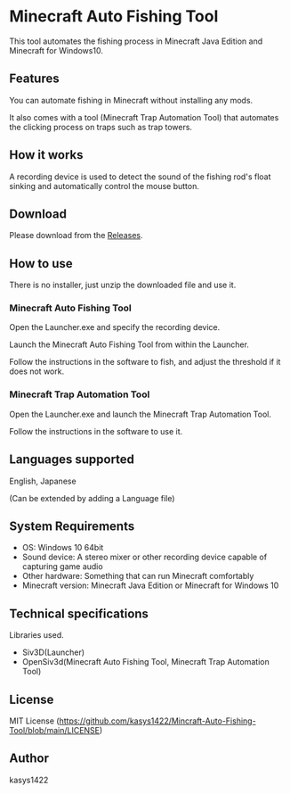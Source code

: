 # Minecraft Auto Fishing Tool

This tool automates the fishing process in Minecraft Java Edition and Minecraft for Windows10.

## Features

You can automate fishing in Minecraft without installing any mods.

It also comes with a tool (Minecraft Trap Automation Tool) that automates the clicking process on traps such as trap towers.

## How it works

A recording device is used to detect the sound of the fishing rod's float sinking and automatically control the mouse button.

## Download

Please download from the [Releases](https://github.com/kasys1422/Mincraft-Auto-Fishing-Tool/releases).

## How to use

There is no installer, just unzip the downloaded file and use it.

### Minecraft Auto Fishing Tool

Open the Launcher.exe and specify the recording device.

Launch the Minecraft Auto Fishing Tool from within the Launcher.

Follow the instructions in the software to fish, and adjust the threshold if it does not work.

### Minecraft Trap Automation Tool

Open the Launcher.exe and launch the Minecraft Trap Automation Tool.

Follow the instructions in the software to use it.

## Languages supported

English, Japanese

(Can be extended by adding a Language file)

## System Requirements

* OS: Windows 10 64bit
* Sound device: A stereo mixer or other recording device capable of capturing game audio
* Other hardware: Something that can run Minecraft comfortably
* Minecraft version: Minecraft Java Edition or Minecraft for Windows 10

## Technical specifications

Libraries used.

* Siv3D(Launcher)
* OpenSiv3d(Minecraft Auto Fishing Tool, Minecraft Trap Automation Tool)

## License

MIT License (https://github.com/kasys1422/Mincraft-Auto-Fishing-Tool/blob/main/LICENSE)

## Author

kasys1422

